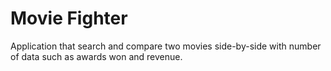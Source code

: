 # Movie Fighter

Application that search and compare two movies side-by-side with number of data such as awards won and revenue.
